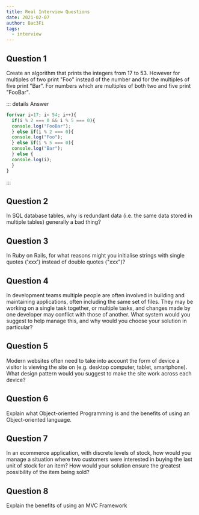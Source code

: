 ```yaml
---
title: Real Interview Questions
date: 2021-02-07
author: Bac3Fi
tags:
  - interview
---
```


## Question 1
Create an algorithm that prints the integers from 17 to 53. However for multiples of two print "Foo" instead of the
number and for the multiples of five print "Bar". For numbers which are multiples of both two and five print "FooBar".

::: details Answer
``` javascript
for(var i=17; i< 54; i++){
  if(i % 2 === 0 && i % 5 === 0){
  console.log("FooBar");
  } else if(i % 2 === 0){
  console.log("Foo");
  } else if(i % 5 === 0){
  console.log("Bar");
  } else {
  console.log(i);
  }
}
```
:::

## Question 2
In SQL database tables, why is redundant data (i.e. the same data stored in multiple tables)
generally a bad thing?
## Question 3
In Ruby on Rails, for what reasons might you initialise strings with single quotes ('xxx') instead of double quotes ("xxx")?
## Question 4
In development teams multiple people are often involved in building and maintaining applications, often including the
same set of files. They may be working on a single task together, or multiple tasks, and changes made by one developer
may conflict with those of another. What system would you suggest to help manage this, and why would you choose
your solution in particular?
## Question 5
Modern websites often need to take into account the form of device a visitor is viewing the site on (e.g. desktop
computer, tablet, smartphone). What design pattern would you suggest to make the site work across each device?
## Question 6
Explain what Object-oriented Programming is and the benefits of using an Object-oriented language.
## Question 7
In an ecommerce application, with discrete levels of stock, how would you manage a situation
where two customers were interested in buying the last unit of stock for an item? How would
your solution ensure the greatest possibility of the item being sold?
## Question 8
Explain the benefits of using an MVC Framework
